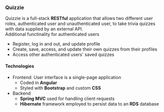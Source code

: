 <h3>Quizzie</h3>
Quizzie is a full-stack <strong>RESTful</strong> application that allows two different user roles, authenticated user and unauthenticated user, to take trivia quizzes with data supplied by an external API. 
<br>Additional functinality for authenticated users
<ul>
  <li>Register, log in and out, and update profile</li>
  <li>Create, save, access, and update their own quizzes from their profiles</li>
  <li>Access other authenticated users' saved quizzes</li>
</ul>

<h4>Technologies</h4>
<ul>
  <li>Frontend: User interface is a single-page application 
    <ul>
      <li>Coded in <strong>Angular</strong></li>
      <li>Styled with <strong>Bootstrap</strong> and custom <strong>CSS</strong></li>
    </ul>
  </li>
  <li>Backend
    <ul>
      <li><strong>Spring MVC</strong> used for handling client requests</li>
      <li><strong>Hibernate</strong> framework employed to persist data to an <strong>RDS</strong> database</li>
    </ul>
  </li>
 </ul>
  
